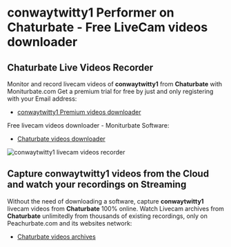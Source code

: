 # conwaytwitty1 Performer on Chaturbate - Free LiveCam videos downloader

## Chaturbate Live Videos Recorder

Monitor and record livecam videos of **conwaytwitty1** from **Chaturbate** with Moniturbate.com
Get a premium trial for free by just and only registering with your Email address:
* [conwaytwitty1 Premium videos downloader](https://moniturbate.com/request-demo-licence-key.html)

Free livecam videos downloader - Moniturbate Software:
* [Chaturbate videos downloader](https://moniturbate.com/moniturbate-download-software.html)

![conwaytwitty1 livecam videos recorder](https://peachurnet.com/templates/moniturbate-software.png)


## Capture conwaytwitty1 videos from the Cloud and watch your recordings on Streaming

Without the need of downloading a software, capture **conwaytwitty1** livecam videos from **Chaturbate** 100% online.
Watch Livecam archives from **Chaturbate** unlimitedly from thousands of existing recordings, only on Peachurbate.com and its websites network:
* [Chaturbate videos archives](https://peachurnet.com/)